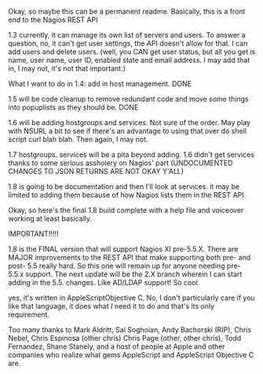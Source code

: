 Okay, so maybe this can be a permanent readme. Basically, this is a front end to the Nagios REST API

1.3
currently, it can manage its own list of servers and users. To answer a question, no, it can't get user settings, the API doesn't allow for that. I can add users and delete users. (well, you CAN get user status, but all you get is name, user name, user ID, enabled state and email address. I may add that in, I may not, it's not that important.)

What I want to do in 1.4: 
add in host management. DONE

1.5 will be code cleanup to remove redundant code and move some things into popuplists as they should be. DONE

1.6 will be adding hostgroups and services. Not sure of the order. May play with NSURL a bit to see if there's an advantage to using that over do shell script curl blah blah. Then again, I may not.

1.7 hostgroups. services will be a pita beyond adding. 1.6 didn't get services thanks to some serious assholery on Nagios' part (UNDOCUMENTED CHANGES TO JSON RETURNS ARE NOT OKAY Y'ALL)

1.8 is going to be documentation and then I'll look at services. it may be limited to adding them because of how Nagios lists them in the REST API. 

Okay, so here's the final 1.8 build complete with a help file and voiceover working at least basically.

IMPORTANT!!!!!

1.8 is the FINAL version that will support Nagios XI pre-5.5.X. There are MAJOR improvements to the REST API that make supporting both pre- and post- 5.5 really hard. So this one will remain up for anyone needing pre-5.5.x support. The next update will be the 2.X branch wherein I can start adding in the 5.5. changes. Like AD/LDAP support! So cool.


yes, it's written in AppleScriptObjective C. No, I don't particularly care if you like that language, it does what *I* need it to do and that's its only
requirement.

Too many thanks to Mark Aldritt, Sal Soghoian, Andy Bachorski (RIP), Chris Nebel, Chris Espinosa (other chris) Chris Page (other, other chris), Todd Fernandez, Shane Stanely, and a host of people at Apple and other companies who realize what gems AppleScript and AppleScript Objective C are.


